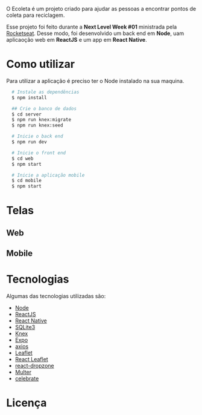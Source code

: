 O Ecoleta é um projeto criado para ajudar as pessoas a encontrar pontos de coleta para reciclagem.

Esse projeto foi feito durante a **Next Level Week #01** ministrada pela [Rocketseat](https://rocketseat.com.br/).
Desse modo, foi desenvolvido um back end em **Node**, uam aplicaoção web em **ReactJS** e um app em **React Native**.

# Como utilizar

Para utilizar a aplicação é preciso ter o Node instalado na sua maquina.

```sh
  # Instale as dependências
  $ npm install

  ## Crie o banco de dados
  $ cd server
  $ npm run knex:migrate
  $ npm run knex:seed

  # Inicie o back end
  $ npm run dev

  # Inicie o front end
  $ cd web
  $ npm start

  # Inicie a aplicação mobile
  $ cd mobile
  $ npm start
```


# Telas



## Web


## Mobile


# Tecnologias

Algumas das tecnologias utilizadas são:

- [Node](https://nodejs.org/en/)
- [ReactJS](https://reactjs.org/)
- [React Native](https://reactnative.dev/)
- [SQLite3](https://sqlite.org/index.html)
- [Knex](http://knexjs.org/)
- [Expo](https://expo.io/)
- [axios](https://github.com/axios/axios)
- [Leaflet](https://leafletjs.com/)
- [React Leaflet](https://react-leaflet.js.org/)
- [react-dropzone](https://react-dropzone.js.org/)
- [Multer](https://github.com/expressjs/multer)
- [celebrate](https://github.com/arb/celebrate)


# Licença
